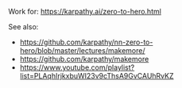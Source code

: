 Work for: https://karpathy.ai/zero-to-hero.html

See also:

  - https://github.com/karpathy/nn-zero-to-hero/blob/master/lectures/makemore/
  - https://github.com/karpathy/makemore
  - https://www.youtube.com/playlist?list=PLAqhIrjkxbuWI23v9cThsA9GvCAUhRvKZ


